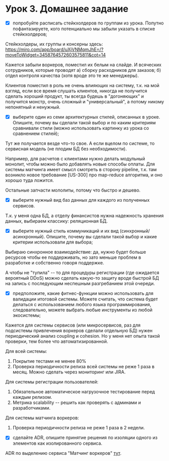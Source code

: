 # Урок 3. Домашнее задание

- [x] попробуйте расписать стейкхолдеров по группам из урока. Попутно пофантазируете, кого потенциально мы забыли указать в списке стейкхолдеров;

Стейкхолдеры, их группы и консерны здесь: https://miro.com/app/board/uXjVNMqmJhE=/?moveToWidget=3458764572603575811&cot=14

Кажется забыли воркеров, поместил их белым на слайде. И всяческих сотрудников, которые проводят а) сборку расходников для заказов; б) отдел контроля качества (хотя вроде это те же менеджеры).

Клиентов поместил в роль не очень влияющих на систему, т.к. на мой взгляд, если все время слушать клиентов, никогда не получится сделать хороший продукт, ты всегда будешь в "догоняющих" и получится монстр, очень сложный и "универсальный", а потому никому непонятный и ненужный.

- [x] выберите один из семи архитектурных стилей, описанных в уроке. Опишите, почему вы сделали такой выбор и по каким критериям сравнивали стили (можно использовать картинку из урока со сравнением стилей);

Тут же получается везде что-то свое. А если вцелом по системе, то сервисная модель (не плодим БД без необходимости).

Например, для расчетов с клиентами нужно делать модульный монолит, чтобы можно было добавлять новые способы оплаты. Для системы матчинга имеет смысл смотреть в сторону pipeline, т.к. там возникло новое требование [US-300] про map-reduce алгоритма, и оно хорошо туда ложится.

Остальные запчасти мололиты, потому что быстро и дешево.


- [x] выберите нужный вид баз данных для каждого из полученных сервисов.

Т.к. у меня одна БД, а отделу финансистов нужна надежность хранения данных, выбираем классику: реляционная БД.


- [x] выберите нужный стиль коммуникаций и их вид (синхронный/асинхронный). Опишите, почему вы сделали такой выбор и какие критерии использовали для выбора;

Выбираю синхронное взаимодействие: да, нужно будет больше ресурсов чтобы ее поддерживать, но зато меньше проблем в разработке и собственно говоря поддержке.

А чтобы не "тупила" -- то для процедуры регистрации (где ожидается вероятный DDoS) можно сделать какую-то защиту вроде быстрой БД на запись с последующим неспешным разгребанием этой очереди.

- [x] предположите, какие фитнес-функции можно использовать для валидации итоговой системы. Можете считать, что система будет делаться с использованием любого языка программирования, следовательно, можете выбрать любые инструменты из любой экосистемы;


Кажется для системы сервисов (или микросервисов, раз для подсистемы привлечения воркеров сделали отдельную БД) нужен периодический анализ coupling и cohesion. Но у меня нет опыта такой проверки, тем более что автоматизированной.

Для всей системы:

1. Покрытие тестами не менее 80%
2. Проверка периодичности релиза всей системы не реже 1 раза в месяц. Можно сделать через мониторинг или JIRA.

Для системы регистрации пользователей:

1. Обязательное автоматическое нагрузочное тестирование перед каждым релизом.
2. Метрика scalability -- решить как проверять с админами и разработчиками.

Для системы матчинга воркеров:

1. Проверка периодичности релиза не реже 1 раза в 2 недели.


- [x] сделайте ADR, опишите принятие решения по изоляции одного из элементов как изолированного сервиса.

ADR по выделению сервиса "Матчинг воркеров" [тут](03-adr.md).